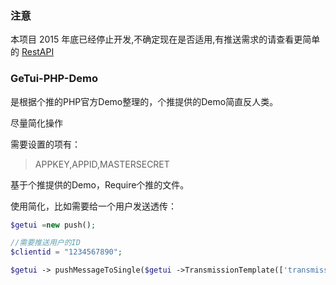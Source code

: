 ### 注意
本项目 2015 年底已经停止开发,不确定现在是否适用,有推送需求的请查看更简单的 [RestAPI](http://docs.getui.com/server/rest/start/)

### GeTui-PHP-Demo

是根据个推的PHP官方Demo整理的，个推提供的Demo简直反人类。

尽量简化操作

需要设置的项有：

>APPKEY,APPID,MASTERSECRET

基于个推提供的Demo，Require个推的文件。

使用简化，比如需要给一个用户发送透传：

```php
$getui =new push();

//需要推送用户的ID
$clientid = "1234567890";

$getui -> pushMessageToSingle($getui ->TransmissionTemplate(['transmissionType'=> 1,'transmissionContent'=>'Test']),$clientid);

```
